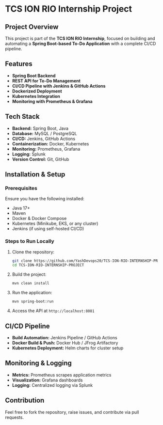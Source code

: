 # TCS ION RIO Internship Project

## Project Overview
This project is part of the **TCS ION RIO Internship**, focused on building and automating a **Spring Boot-based To-Do Application** with a complete CI/CD pipeline.

## Features
- **Spring Boot Backend**
- **REST API for To-Do Management**
- **CI/CD Pipeline with Jenkins & GitHub Actions**
- **Dockerized Deployment**
- **Kubernetes Integration**
- **Monitoring with Prometheus & Grafana**

## Tech Stack
- **Backend:** Spring Boot, Java
- **Database:** MySQL / PostgreSQL
- **CI/CD:** Jenkins, GitHub Actions
- **Containerization:** Docker, Kubernetes
- **Monitoring:** Prometheus, Grafana
- **Logging:** Splunk
- **Version Control:** Git, GitHub

## Installation & Setup
### Prerequisites
Ensure you have the following installed:
- Java 17+
- Maven
- Docker & Docker Compose
- Kubernetes (Minikube, EKS, or any cluster)
- Jenkins (if using self-hosted CI/CD)

### Steps to Run Locally
1. Clone the repository:
   ```sh
   git clone https://github.com/YashDevops20/TCS-ION-RIO-INTERNSHIP-PROJECT.git
   cd TCS-ION-RIO-INTERNSHIP-PROJECT
   ```
2. Build the project:
   ```sh
   mvn clean install
   ```
3. Run the application:
   ```sh
   mvn spring-boot:run
   ```
4. Access the API at `http://localhost:8081`

## CI/CD Pipeline
- **Build Automation:** Jenkins Pipeline / GitHub Actions
- **Docker Build & Push:** Docker Hub / JFrog Artifactory
- **Kubernetes Deployment:** Helm charts for cluster setup

## Monitoring & Logging
- **Metrics:** Prometheus scrapes application metrics
- **Visualization:** Grafana dashboards
- **Logging:** Centralized logging via Splunk

## Contribution
Feel free to fork the repository, raise issues, and contribute via pull requests.

